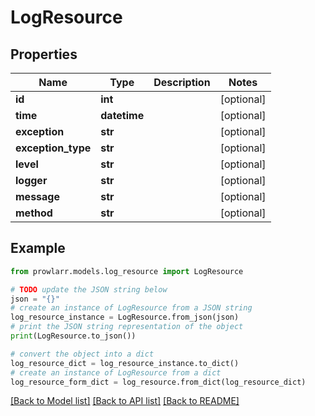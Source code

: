 # LogResource


## Properties

Name | Type | Description | Notes
------------ | ------------- | ------------- | -------------
**id** | **int** |  | [optional] 
**time** | **datetime** |  | [optional] 
**exception** | **str** |  | [optional] 
**exception_type** | **str** |  | [optional] 
**level** | **str** |  | [optional] 
**logger** | **str** |  | [optional] 
**message** | **str** |  | [optional] 
**method** | **str** |  | [optional] 

## Example

```python
from prowlarr.models.log_resource import LogResource

# TODO update the JSON string below
json = "{}"
# create an instance of LogResource from a JSON string
log_resource_instance = LogResource.from_json(json)
# print the JSON string representation of the object
print(LogResource.to_json())

# convert the object into a dict
log_resource_dict = log_resource_instance.to_dict()
# create an instance of LogResource from a dict
log_resource_form_dict = log_resource.from_dict(log_resource_dict)
```
[[Back to Model list]](../README.md#documentation-for-models) [[Back to API list]](../README.md#documentation-for-api-endpoints) [[Back to README]](../README.md)


